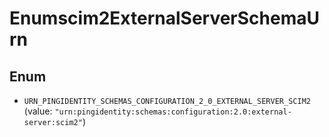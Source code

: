 

# Enumscim2ExternalServerSchemaUrn

## Enum


* `URN_PINGIDENTITY_SCHEMAS_CONFIGURATION_2_0_EXTERNAL_SERVER_SCIM2` (value: `"urn:pingidentity:schemas:configuration:2.0:external-server:scim2"`)



